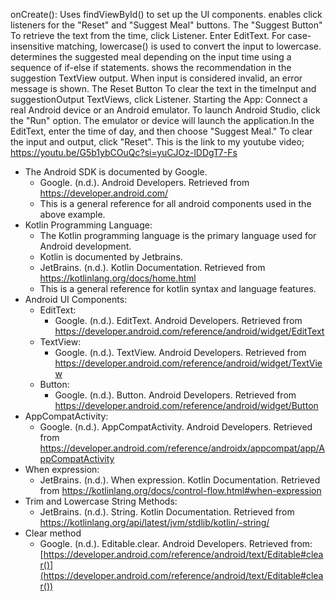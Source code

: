 onCreate(): Uses findViewById() to set up the UI components.  enables click listeners for the "Reset" and "Suggest Meal" buttons. The "Suggest Button"  To retrieve the text from the time, click Listener. Enter EditText. For case-insensitive matching, lowercase() is used to convert the input to lowercase. determines the suggested meal depending on the input time using a sequence of if-else if statements.  shows the recommendation in the suggestion TextView output.  When input is considered invalid, an error message is shown.  The Reset Button To clear the text in the timeInput and suggestionOutput TextViews, click Listener. Starting the App:  Connect a real Android device or an Android emulator.  To launch Android Studio, click the "Run" option.  The emulator or device will launch the application.In the EditText, enter the time of day, and then choose "Suggest Meal."  To clear the input and output, click "Reset".
This is the link to my youtube video; https://youtu.be/G5b1ybCOuQc?si=yuCJOz-lDDgT7-Fs
* The Android SDK is documented by Google.
   * Google. (n.d.). Android Developers. Retrieved from https://developer.android.com/
   * This is a general reference for all android components used in the above example.
 * Kotlin Programming Language:
   * The Kotlin programming language is the primary language used for Android development.
   * Kotlin is documented by Jetbrains.
   * JetBrains. (n.d.). Kotlin Documentation. Retrieved from https://kotlinlang.org/docs/home.html
   * This is a general reference for kotlin syntax and language features.
 * Android UI Components:
   * EditText:
     * Google. (n.d.). EditText. Android Developers. Retrieved from https://developer.android.com/reference/android/widget/EditText
   * TextView:
     * Google. (n.d.). TextView. Android Developers. Retrieved from https://developer.android.com/reference/android/widget/TextView
   * Button:
     * Google. (n.d.). Button. Android Developers. Retrieved from https://developer.android.com/reference/android/widget/Button
 * AppCompatActivity:
   * Google. (n.d.). AppCompatActivity. Android Developers. Retrieved from https://developer.android.com/reference/androidx/appcompat/app/AppCompatActivity
 * When expression:
   * JetBrains. (n.d.). When expression. Kotlin Documentation. Retrieved from https://kotlinlang.org/docs/control-flow.html#when-expression
 * Trim and Lowercase String Methods:
   * JetBrains. (n.d.). String. Kotlin Documentation. Retrieved from https://kotlinlang.org/api/latest/jvm/stdlib/kotlin/-string/
 * Clear method
   * Google. (n.d.). Editable.clear. Android Developers. Retrieved from: [https://developer.android.com/reference/android/text/Editable#clear()](https://developer.android.com/reference/android/text/Editable#clear())
